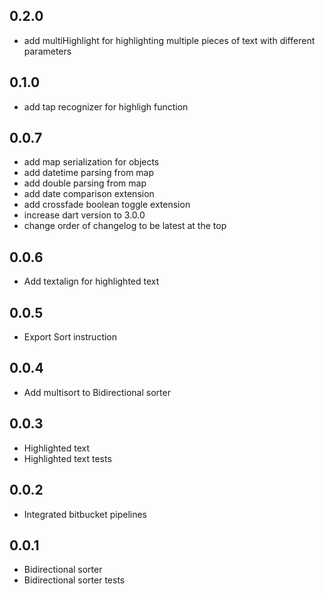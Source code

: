 ## 0.2.0
- add multiHighlight for highlighting multiple pieces of text with different parameters

## 0.1.0
- add tap recognizer for highligh function

## 0.0.7
- add map serialization for objects
- add datetime parsing from map
- add double parsing from map
- add date comparison extension
- add crossfade boolean toggle extension
- increase dart version to 3.0.0
- change order of changelog to be latest at the top

## 0.0.6
- Add textalign for highlighted text

## 0.0.5
- Export Sort instruction

## 0.0.4
- Add multisort to Bidirectional sorter

## 0.0.3
- Highlighted text
- Highlighted text tests

## 0.0.2
- Integrated bitbucket pipelines

## 0.0.1
- Bidirectional sorter
- Bidirectional sorter tests
